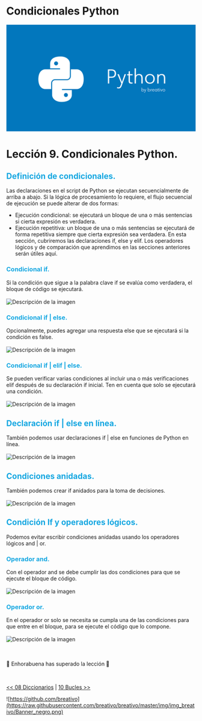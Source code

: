 # Condicionales Python

![Variables Python](https://github.com/breativo/Python_by_breativo/blob/master/img/Banner_Python_by_breativo.png?raw=true)

# Lección 9. Condicionales Python.

<h2 style="color:#15A7E1">Definición de condicionales.</h2>
Las declaraciones en el script de Python se ejecutan secuencialmente de arriba a abajo. Si la lógica de procesamiento lo requiere, el flujo secuencial de ejecución se puede alterar de dos formas:

</br>

* Ejecución condicional: se ejecutará un bloque de una o más sentencias si cierta expresión es verdadera.
* Ejecución repetitiva: un bloque de una o más sentencias se ejecutará de forma repetitiva siempre que cierta expresión sea verdadera. En esta sección, cubriremos las declaraciones if, else y elif. Los operadores lógicos y de comparación que aprendimos en las secciones anteriores serán útiles aquí.

<h3 style="color:#15A7E1">Condicional if.</h3>
Si la condición que sigue a la palabra clave if  se evalúa como verdadera, el bloque de código se ejecutará. 

</br>
</br>
<image src="./img/syntaxis_condicionales.png" alt="Descripción de la imagen">
</br>

<h3 style="color:#15A7E1">Condicional if | else.</h3>
Opcionalmente, puedes agregar una respuesta else que se ejecutará si la condición es false.

</br>
</br>
<image src="./img/condicionales.png" alt="Descripción de la imagen">
</br>

<h3 style="color:#15A7E1">Condicional if | elif | else.</h3>
Se pueden verificar varias condiciones al incluir una o más verificaciones elif después de su declaración if inicial. Ten en cuenta que solo se ejecutará una condición.

</br>
</br>
<image src="./img/if_elif_else.png" alt="Descripción de la imagen">
</br>

<h2 style="color:#15A7E1">Declaración if | else en línea.</h2>
También podemos usar declaraciones if | else en funciones de Python en línea. 

</br>
</br>
<image src="./img/if_else_linea.png" alt="Descripción de la imagen">
</br>

<h2 style="color:#15A7E1">Condiciones anidadas.</h2>
También podemos crear if anidados para la toma de decisiones.

</br>
</br>
<image src="./img/condicionales_anidadas.png" alt="Descripción de la imagen">
</br>

<h2 style="color:#15A7E1">Condición If y operadores lógicos.</h2>
Podemos evitar escribir condiciones anidadas usando los operadores lógicos and | or.
<h3 style="color:#15A7E1">Operador and.</h3>
Con el operador and se debe cumplir las dos condiciones para que se ejecute el bloque de código.
</br>
</br>
<image src="./img/and.png" alt="Descripción de la imagen">
</br>

<h3 style="color:#15A7E1">Operador or.</h3>
En el operador or solo se necesita se cumpla una de las condiciones para que entre en el bloque, para se ejecute el código que lo compone.
</br>
</br>
<image src="./img/or.png" alt="Descripción de la imagen">
</br>

</br>
</br>

🎉 Enhorabuena has superado la lección 🎉

</br>

[<< 08 Diccionarios](../08_Diccionarios_Python) | [10 Bucles >>](../10_Bucles_Python)

![https://github.com/breativo](https://raw.githubusercontent.com/breativo/breativo/master/img/img_breativo/Banner_negro.png)


